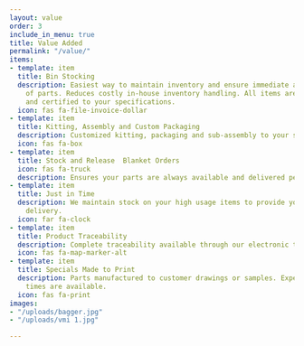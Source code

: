 ```yaml
---
layout: value
order: 3
include_in_menu: true
title: Value Added
permalink: "/value/"
items:
- template: item
  title: Bin Stocking
  description: Easiest way to maintain inventory and ensure immediate availability
    of parts. Reduces costly in-house inventory handling. All items are inspected
    and certified to your specifications.
  icon: fas fa-file-invoice-dollar
- template: item
  title: Kitting, Assembly and Custom Packaging
  description: Customized kitting, packaging and sub-assembly to your specifications.
  icon: fas fa-box
- template: item
  title: Stock and Release  Blanket Orders
  icon: fas fa-truck
  description: Ensures your parts are always available and delivered per your demand.
- template: item
  title: Just in Time
  description: We maintain stock on your high usage items to provide you with JIT
    delivery.
  icon: far fa-clock
- template: item
  title: Product Traceability
  description: Complete traceability available through our electronic tracking system.
  icon: fas fa-map-marker-alt
- template: item
  title: Specials Made to Print
  description: Parts manufactured to customer drawings or samples. Expedited lead
    times are available.
  icon: fas fa-print
images:
- "/uploads/bagger.jpg"
- "/uploads/vmi 1.jpg"

---
```


